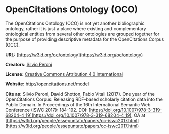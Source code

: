 # OpenCitations Ontology (OCO)

The OpenCitations Ontology (OCO) is not yet another bibliographic ontology, rather it is just a place where existing and complementary ontological entities from several other ontologies are grouped together for the purpose of providing descriptive metadata for the OpenCitations Corpus (OCC).

**URL:** [https://w3id.org/oc/ontology](https://w3id.org/oc/ontology)

**Creators**: [Silvio Peroni](http://orcid.org/0000-0003-0530-4305)

**License:** [Creative Commons Attribution 4.0 International](https://creativecommons.org/licenses/by/4.0/legalcode)

**Website:** http://opencitations.net/model

**Cite as:** Silvio Peroni, David Shotton, Fabio Vitali (2017). One year of the OpenCitations Corpus: Releasing RDF-based scholarly citation data into the Public Domain. In Proceedings of the 16th International Semantic Web Conference (ISWC 2017): 184-192. DOI: [https://doi.org/10.1007/978-3-319-68204-4_19](https://doi.org/10.1007/978-3-319-68204-4_19), OA at [https://w3id.org/people/essepuntato/papers/oc-iswc2017.html](https://w3id.org/people/essepuntato/papers/oc-iswc2017.html)



